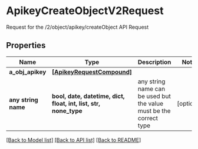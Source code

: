 # ApikeyCreateObjectV2Request

Request for the /2/object/apikey/createObject API Request

## Properties
Name | Type | Description | Notes
------------ | ------------- | ------------- | -------------
**a_obj_apikey** | [**[ApikeyRequestCompound]**](ApikeyRequestCompound.md) |  | 
**any string name** | **bool, date, datetime, dict, float, int, list, str, none_type** | any string name can be used but the value must be the correct type | [optional]

[[Back to Model list]](../README.md#documentation-for-models) [[Back to API list]](../README.md#documentation-for-api-endpoints) [[Back to README]](../README.md)


